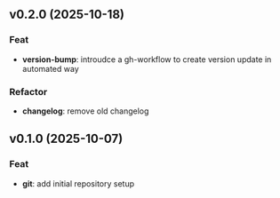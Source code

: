 ## v0.2.0 (2025-10-18)

### Feat

- **version-bump**: introudce a gh-workflow to create version update in automated way

### Refactor

- **changelog**: remove old changelog

## v0.1.0 (2025-10-07)

### Feat

- **git**: add initial repository setup
